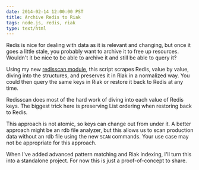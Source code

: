 ```yaml
---
date: 2014-02-14 12:00:00 PST
title: Archive Redis to Riak
tags: node.js, redis, riak
type: text/html
---
```


Redis is nice for dealing with data as it is relevant and changing, but once it goes a little stale, you probably want to archive it to free up resources.
Wouldn't it be nice to be able to archive it and still be able to query it?

Using my new [redisscan module](https://github.com/fritzy/redisscan), this script scrapes Redis, value by value, diving into the structures, and preserves it in Riak in a normalized way.
You could then query the same keys in Riak or restore it back to Redis at any time.

<script src="https://gist.github.com/fritzy/9057367.js?file=redis2riak.js"></script>

Redisscan does most of the hard work of diving into each value of Redis keys.
The biggest trick here is preserving List ordering when restoring back to Redis.

This approach is not atomic, so keys can change out from under it.
A better approach might be an rdb file analyzer, but this allows us to scan production data without an rdb file using the new `SCAN` commands.
Your use case may not be appropriate for this approach.

When I've added advanced pattern matching and Riak indexing, I'll turn this into a standalone project.
For now this is just a proof-of-concept to share.
